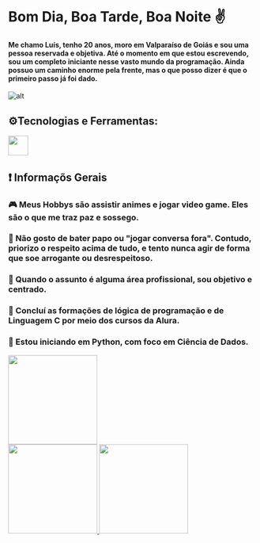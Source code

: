 # Bom Dia, Boa Tarde, Boa Noite ✌️

#### Me chamo Luís, tenho 20 anos, moro em Valparaíso de Goiás e sou uma pessoa reservada e objetiva. Até o momento em que estou escrevendo, sou um completo iniciante nesse vasto mundo da programação. Ainda possuo um caminho enorme pela frente, mas o que posso dizer é que o primeiro passo já foi dado.

![alt](https://i.gifer.com/63a0.gif)

## ⚙️Tecnologias e Ferramentas:

<img loading="lazy" src=![image](https://github.com/user-attachments/assets/4aa60ee8-3427-4de9-9e38-7a557a846524) width="40" height="40"/>

## ❗ Informaçõs Gerais

### 🎮 Meus Hobbys são assistir animes e jogar video game. Eles são o que me traz paz e sossego.
### 🤫 Não gosto de bater papo ou "jogar conversa fora". Contudo, priorizo o respeito acima de tudo, e tento nunca agir de forma que soe arrogante ou desrespeitoso.
### 🤨 Quando o assunto é alguma área profissional, sou objetivo e centrado.
### 👊 Concluí as formações de lógica de programação e de Linguagem C por meio dos cursos da Alura. 
### 🤩 Estou iniciando em Python, com foco em Ciência de Dados.

<img loading="lazy" height="180em" src="https://github.com/user-attachments/assets/8096dbeb-6854-4d23-8223-e39e0cfaacd4"/>


<div>
<a href="https://github.com/seu-usuário-aqui">
<img loading="lazy" height="180em" src="https://github-readme-stats.vercel.app/api/top-langs/?username=Luis2003-Henrique&layout=compact&langs_count=7&theme=dracula"/>
<img loading="lazy" height="180em" src="https://github-readme-stats.vercel.app/api?username=Luis2003-Henrique&show_icons=true&theme=dracula&include_all_commits=true&count_private=true"/>
</div>

          
          




